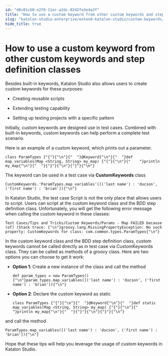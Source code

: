 ```yaml
---
id: "d8c01c60-e2f0-11ec-a2dc-0242fe3e4a3f"
title: "How to use a custom keyword from other custom keywords and step definition classes"
slug: "katalon-studio-enterprise/extend-katalon-studio/custom-keywords/how-to-use-a-custom-keyword-from-other-custom-keywords-and-step-definition-classes"
hide_title: true
---
```


# <a id="id" class="anchor_top_offset"/><a id="ariaid-title1" class="anchor_top_offset"/>How to use a custom keyword from other custom keywords and step definition classes

<div xmlns="http://www.w3.org/1999/xhtml" className="p">Besides built-in keywords, Katalon Studio also allows users to
  create custom keywords for these purposes:<ul className="ul"><li className="li"><p className="p">Creating reusable
        scripts</p></li><li className="li"><p className="p">Extending testing capability</p></li><li className="li"><p className="p">Setting up testing
        projects with a specific pattern</p></li></ul> </div>
<p xmlns="http://www.w3.org/1999/xhtml" className="p">Initially, custom keywords are designed use in test cases.   Combined with built-in keywords, custom keywords can help perform a   complete test scenario.</p> 
<p xmlns="http://www.w3.org/1999/xhtml" className="p">Here is an example of a custom keyword, which prints out a   parameter.</p> 
<pre xmlns="http://www.w3.org/1999/xhtml" className="pre codeblock"><code>class ParamTypes {"{"}{"\n"}{"  "}@Keyword{"\n"}{"  "}def map_variables(Map &lt;String, String&gt; my_map) {"{"}{"\n"}{"    "}println my_map{"\n"}{"  "}{"}"}{"\n"}{"}"}{"\n"}</code></pre> 
<p xmlns="http://www.w3.org/1999/xhtml" className="p">The keyword can be used in a test case via   <strong className="ph b">CustomKeywords</strong> class</p> 
<pre xmlns="http://www.w3.org/1999/xhtml" className="pre codeblock"><code>CustomKeywords.'ParamTypes.map_variables'([('last name') : 'ducson', ('first name') : 'brian']){"\n"}</code></pre> 
<p xmlns="http://www.w3.org/1999/xhtml" className="p">In Katalon Studio, the test case Script is not the only place   that allows users to script. Users can script at the custom keyword   class and the BDD step definition class. Unfortunately, you will   get the following error message when calling the custom keyword in   these classes:</p> 
<pre xmlns="http://www.w3.org/1999/xhtml" className="pre codeblock"><code>Test Cases/Tips and Tricks/Custom Keywords/Params - Map FAILED because (of) (Stack trace: {"\n"}groovy.lang.MissingPropertyException: No such property: CustomKeywords for class: com.common.types.ParamTypes{"\n"}</code></pre> 
<p xmlns="http://www.w3.org/1999/xhtml" className="p">In the custom keyword class and the BDD step definition class,   custom keywords cannot be called directly as in test case via   CustomKeywords class. They can be called as methods of a groovy   class. Here are two options you can choose to get it work:</p> 
<ul xmlns="http://www.w3.org/1999/xhtml" className="ul"><li className="li"><div className="p"><strong className="ph b">Option 1</strong>: Create a new instance of the class and       call the method<pre className="pre codeblock"><code>def param_types = new ParamTypes(){"\n"}param_types.map_variables([('last name') : 'ducson', ('first name') : 'brian']){"\n"}</code></pre></div></li><li className="li">     <strong className="ph b">Option 2</strong>: Declare the custom keyword as     static<pre className="pre codeblock"><code>class ParamTypes {"{"}{"\n"}{"  "}@Keyword{"\n"}{"  "}def static map_variables(Map &lt;String, String&gt; my_map) {"{"}{"\n"}{"    "}println my_map{"\n"}{"  "}{"}"}{"\n"}{"}"}{"\n"}</code></pre></li></ul> 
<div xmlns="http://www.w3.org/1999/xhtml" className="p">and call the method<pre className="pre codeblock"><code>ParamTypes.map_variables([('last name') : 'ducson', ('first name') : 'brian']){"\n"}</code></pre></div>
<p xmlns="http://www.w3.org/1999/xhtml" className="p">Hope that these tips will help you leverage the usage of custom   keywords in Katalon Studio.</p> 
